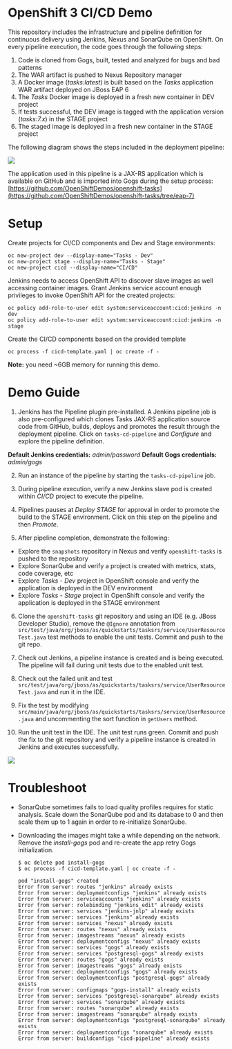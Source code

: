 # OpenShift 3 CI/CD Demo

This repository includes the infrastructure and pipeline definition for continuous delivery using Jenkins, Nexus and SonarQube on OpenShift. On every pipeline execution, the code goes through the following steps:

1. Code is cloned from Gogs, built, tested and analyzed for bugs and bad patterns
2. The WAR artifact is pushed to Nexus Repository manager
3. A Docker image (_tasks:latest_) is built based on the _Tasks_ application WAR artifact deployed on JBoss EAP 6
4. The _Tasks_ Docker image is deployed in a fresh new container in DEV project
5. If tests successful, the DEV image is tagged with the application version (_tasks:7.x_) in the STAGE project
6. The staged image is deployed in a fresh new container in the STAGE project

The following diagram shows the steps included in the deployment pipeline:

![](https://github.com/OpenShiftDemos/openshift-cd-demo/blob/openshift-3.3/images/pipeline.png)

The application used in this pipeline is a JAX-RS application which is available on GitHub and is imported into Gogs during the setup process:
[https://github.com/OpenShiftDemos/openshift-tasks](https://github.com/OpenShiftDemos/openshift-tasks/tree/eap-7)

# Setup

Create projects for CI/CD components and Dev and Stage environments:

  ```
  oc new-project dev --display-name="Tasks - Dev"
  oc new-project stage --display-name="Tasks - Stage"
  oc new-project cicd --display-name="CI/CD"
  ```

Jenkins needs to access OpenShift API to discover slave images as well accessing container images. Grant Jenkins service account enough privileges to invoke OpenShift API for the created projects:

  ```
  oc policy add-role-to-user edit system:serviceaccount:cicd:jenkins -n dev
  oc policy add-role-to-user edit system:serviceaccount:cicd:jenkins -n stage
  ```
Create the CI/CD components based on the provided template

  ```
  oc process -f cicd-template.yaml | oc create -f -
  ```

__Note:__ you need ~6GB memory for running this demo.

# Demo Guide

1. Jenkins has the Pipeline plugin pre-installed. A Jenkins pipeline job is also pre-configured which clones Tasks JAX-RS application source code from GitHub, builds, deploys and promotes the result through the deployment pipeline. Click on ```tasks-cd-pipeline``` and _Configure_ and explore the pipeline definition.

  __Default Jenkins credentials:__ _admin/password_
  __Default Gogs credentials:__ _admin/gogs_

2. Run an instance of the pipeline by starting the ```tasks-cd-pipeline``` job.

3. During pipeline execution, verify a new Jenkins slave pod is created within _CI/CD_ project to execute the pipeline.

4. Pipelines pauses at _Deploy STAGE_ for approval in order to promote the build to the STAGE environment. Click on this step on the pipeline and then _Promote_.

5. After pipeline completion, demonstrate the following:
  * Explore the ```snapshots``` repository in Nexus and verify ```openshift-tasks``` is pushed to the repository
  * Explore SonarQube and verify a project is created with metrics, stats, code coverage, etc
  * Explore _Tasks - Dev_ project in OpenShift console and verify the application is deployed in the DEV environment
  * Explore _Tasks - Stage_ project in OpenShift console and verify the application is deployed in the STAGE environment  


6. Clone the ```openshift-tasks``` git repository and using an IDE (e.g. JBoss Developer Studio), remove the ```@Ignore``` annotation from ```src/test/java/org/jboss/as/quickstarts/tasksrs/service/UserResourceTest.java``` test methods to enable the unit tests. Commit and push to the git repo.

7. Check out Jenkins, a pipeline instance is created and is being executed. The pipeline will fail during unit tests due to the enabled unit test.

8. Check out the failed unit and test ```src/test/java/org/jboss/as/quickstarts/tasksrs/service/UserResourceTest.java``` and run it in the IDE.

9. Fix the test by modifying ```src/main/java/org/jboss/as/quickstarts/tasksrs/service/UserResource.java``` and uncommenting the sort function in ```getUsers``` method.

10. Run the unit test in the IDE. The unit test runs green. Commit and push the fix to the git repository and verify a pipeline instance is created in Jenkins and executes successfully.

![](https://github.com/OpenShiftDemos/openshift-cd-demo/blob/openshift-3.3/images/jenkins-pipeline.png)

# Troubleshoot

* SonarQube sometimes fails to load quality profiles requires for static analysis. Scale down the SonarQube pod and its database to 0 and then scale them up to 1 again in order to re-initialize SonarQube.

* Downloading the images might take a while depending on the network. Remove the _install-gogs_ pod and re-create the app retry Gogs initialization.

  ```
  $ oc delete pod install-gogs
  $ oc process -f cicd-template.yaml | oc create -f -

  pod "install-gogs" created
  Error from server: routes "jenkins" already exists
  Error from server: deploymentconfigs "jenkins" already exists
  Error from server: serviceaccounts "jenkins" already exists
  Error from server: rolebinding "jenkins_edit" already exists
  Error from server: services "jenkins-jnlp" already exists
  Error from server: services "jenkins" already exists
  Error from server: services "nexus" already exists
  Error from server: routes "nexus" already exists
  Error from server: imagestreams "nexus" already exists
  Error from server: deploymentconfigs "nexus" already exists
  Error from server: services "gogs" already exists
  Error from server: services "postgresql-gogs" already exists
  Error from server: routes "gogs" already exists
  Error from server: imagestreams "gogs" already exists
  Error from server: deploymentconfigs "gogs" already exists
  Error from server: deploymentconfigs "postgresql-gogs" already exists
  Error from server: configmaps "gogs-install" already exists
  Error from server: services "postgresql-sonarqube" already exists
  Error from server: services "sonarqube" already exists
  Error from server: routes "sonarqube" already exists
  Error from server: imagestreams "sonarqube" already exists
  Error from server: deploymentconfigs "postgresql-sonarqube" already exists
  Error from server: deploymentconfigs "sonarqube" already exists
  Error from server: buildconfigs "cicd-pipeline" already exists
  ```
